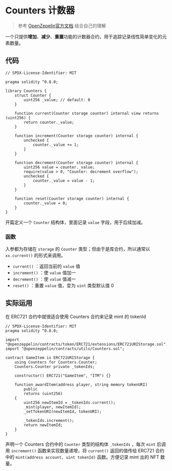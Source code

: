 # Counters 计数器

> 参考 [OpenZepelin官方文档](https://docs.openzeppelin.com/contracts/4.x/api/utils#Counters) 结合自己的理解

一个只提供**增加**、**减少**、**重置**功能的计数器合约，用于追踪记录线性简单变化的元素数量。

## 代码

```solidity
// SPDX-License-Identifier: MIT

pragma solidity ^0.8.0;

library Counters {
    struct Counter {
        uint256 _value; // default: 0
    }

    function current(Counter storage counter) internal view returns (uint256) {
        return counter._value;
    }

    function increment(Counter storage counter) internal {
        unchecked {
            counter._value += 1;
        }
    }

    function decrement(Counter storage counter) internal {
        uint256 value = counter._value;
        require(value > 0, "Counter: decrement overflow");
        unchecked {
            counter._value = value - 1;
        }
    }

    function reset(Counter storage counter) internal {
        counter._value = 0;
    }
}
```

开篇定义一个 `Counter` 结构体，里面记录 `value` 字段，用于后续加减。

### 函数

入参都为存储在 `storage` 的 `Counter` 类型；但由于是库合约，所以通常以 `xx.current()` 的形式来调用。

- `current()` ：返回当前的 `value` 值
- `increment()` ：使 `value` 值加一
- `decrement()` ：使 `value` 值减一
- `reset()` ：重置 `value` 值，变为 `uint` 类型默认值 0

## 实际运用

在 ERC721 合约中就很适合使用 Counters 合约来记录 mint 的 tokenId

```solidity
// SPDX-License-Identifier: MIT
pragma solidity ^0.8.0;

import "@openzeppelin/contracts/token/ERC721/extensions/ERC721URIStorage.sol";
import "@openzeppelin/contracts/utils/Counters.sol";

contract GameItem is ERC721URIStorage {
    using Counters for Counters.Counter;
    Counters.Counter private _tokenIds;

    constructor() ERC721("GameItem", "ITM") {}

    function awardItem(address player, string memory tokenURI)
        public
        returns (uint256)
    {
        uint256 newItemId = _tokenIds.current();
        _mint(player, newItemId);
        _setTokenURI(newItemId, tokenURI);

        _tokenIds.increment();
        return newItemId;
    }
}
```

声明一个 Counters 合约中的 `Counter` 类型的结构体 `_tokenIds` ，每次 `mint` 后调用 `increment()` 函数来实现数量递增，将 `current()` 返回的值传给 ERC721 合约中的 `mint(address account, uint tokenId)` 函数。方便记录 mint 出的 NFT 数量。